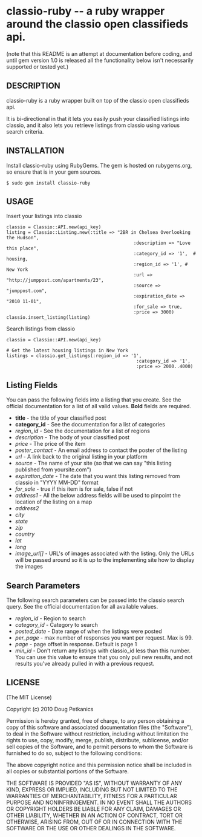 classio-ruby -- a ruby wrapper around the classio open classifieds api.
=======================================================================

(note that this README is an attempt at documentation before coding,
and until gem version 1.0 is released all the functionality below
isn't necessarily supported or tested yet.)

## DESCRIPTION

classio-ruby is a ruby wrapper built on top of the classio open
classifieds api. 

It is bi-directional in that it lets you easily push your classified
listings into classio, and it also lets you retrieve listings from
classio using various search criteria.


## INSTALLATION

Install classio-ruby using RubyGems. The gem is hosted on
rubygems.org, so ensure that is in your gem sources.

    $ sudo gem install classio-ruby


## USAGE

Insert your listings into classio

    classio = Classio::API.new(api_key)
    listing = Classio::Listing.new(:title => "2BR in Chelsea Overlooking the Hudson",
                                                   :description => "Love this place",
                                                   :category_id => '1',  # housing,
                                                   :region_id => '1', # New York
                                                   :url => "http://jumppost.com/apartments/23",
                                                   :source => "jumppost.com",
                                                   :expiration_date => "2010 11-01",
                                                   :for_sale => true,
                                                   :price => 3000)
    classio.insert_listing(listing)
    
Search listings from classio

    classio = Classio::API.new(api_key)
    
    # Get the latest housing listings in New York
    listings = classio.get_listings(:region_id => '1',
                                                    :category_id => '1',
                                                    :price => 2000..4000)


## Listing Fields

You can pass the following fields into a listing that you create. See
the official documentation for a list of all valid values. **Bold**
fields are required.

* **title** - the title of your classified post
* **category_id** - See the documentation for a list of categories
* *region_id* - See the documentation for a list of regions
* *description* - The body of your classified post
* *price* - The price of the item
* *poster_contact* - An email address to contact the poster of the
   listing
* *url* - A link back to the original listing in your platform
* *source* - The name of your site (so that we can say "this listing
   published from yoursite.com")
* *expiration_date* - The date that you want this listing removed from
   classio in "YYYY MM-DD" format
* *for_sale* - true if this item is for sale, false if not
* *address1* - All the below address fields will be used to pinpoint
   the location of the listing on a map
* *address2*
* *city*
* *state*
* *zip*
* *country*
* *lat*
* *long*
* *image_url[]*  - URL's of images associated with the listing. Only
   the URLs will be passed around so it is up to the implementing site
   how to display the images
   
   
## Search Parameters ##

The following search parameters can be passed into the classio search
query. See the official documentation for all available values.

* *region_id* - Region to search
* *category_id* - Category to search
* *posted_date* - Date range of when the listings were posted
* *per_page* - max number of responses you want per request. Max is
   99.
* *page* - page offset in response. Default is page 1
* *min_id* - Don't return any listings with classio_id less than this
   number. You can use this value to ensure that you only pull new
   results, and not results you've already pulled in with a previous request.


## LICENSE

(The MIT License)

Copyright (c) 2010 Doug Petkanics

Permission is hereby granted, free of charge, to any person obtaining
a copy of this software and associated documentation files (the
"Software"), to deal in the Software without restriction, including
without limitation the rights to use, copy, modify, merge, publish,
distribute, sublicense, and/or sell copies of the Software, and to
permit persons to whom the Software is furnished to do so, subject to
the following conditions:

The above copyright notice and this permission notice shall be
included in all copies or substantial portions of the Software.

THE SOFTWARE IS PROVIDED "AS IS", WITHOUT WARRANTY OF ANY KIND,
EXPRESS OR IMPLIED, INCLUDING BUT NOT LIMITED TO THE WARRANTIES OF
MERCHANTABILITY, FITNESS FOR A PARTICULAR PURPOSE AND NONINFRINGEMENT.
IN NO EVENT SHALL THE AUTHORS OR COPYRIGHT HOLDERS BE LIABLE FOR ANY
CLAIM, DAMAGES OR OTHER LIABILITY, WHETHER IN AN ACTION OF CONTRACT,
TORT OR OTHERWISE, ARISING FROM, OUT OF OR IN CONNECTION WITH THE
SOFTWARE OR THE USE OR OTHER DEALINGS IN THE SOFTWARE.
